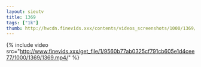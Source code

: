 ```yaml
--- 
layout: sieutv
title: 1369
tags: ["1k"]
thumb: http://hwcdn.finevids.xxx/contents/videos_screenshots/1000/1369/preview.mp4.jpg
---
```

{% include video src="http://www.finevids.xxx/get_file/1/9560b77ab0325cf791cb605e1d4cee77/1000/1369/1369.mp4/" %} 
